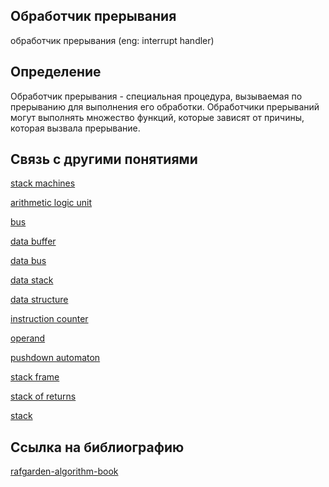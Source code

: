 ## Обработчик прерывания
обработчик прерывания (eng: interrupt handler) 

## Определение
Обработчик прерывания -  специальная процедура, вызываемая по прерыванию для выполнения его обработки. Обработчики прерываний могут выполнять множество функций, которые зависят от причины, которая вызвала прерывание.
## Связь с другими понятиями

[stack machines](https://github.com/vernikkkkkkkkkkkkkkkkkkk/concept/blob/main/virtual%20machines/stack%20machines/stack%20machines.md)

[arithmetic logic unit](https://github.com/vernikkkkkkkkkkkkkkkkkkk/concept/blob/main/virtual%20machines/stack%20machines/arithmetic%20logic%20unit.md)

[bus](https://github.com/vernikkkkkkkkkkkkkkkkkkk/concept/blob/main/virtual%20machines/stack%20machines/bus.md)

[data buffer](https://github.com/vernikkkkkkkkkkkkkkkkkkk/concept/blob/main/virtual%20machines/stack%20machines/data%20buffer.md)

[data bus](https://github.com/vernikkkkkkkkkkkkkkkkkkk/concept/blob/main/virtual%20machines/stack%20machines/data%20bus.md)

[data stack](https://github.com/vernikkkkkkkkkkkkkkkkkkk/concept/blob/main/virtual%20machines/stack%20machines/data%20stack.md)

[data structure](https://github.com/vernikkkkkkkkkkkkkkkkkkk/concept/blob/main/virtual%20machines/stack%20machines/data%20structure.md)

[instruction counter](https://github.com/vernikkkkkkkkkkkkkkkkkkk/concept/blob/main/virtual%20machines/stack%20machines/instruction%20counter.md)

[operand](https://github.com/vernikkkkkkkkkkkkkkkkkkk/concept/blob/main/virtual%20machines/stack%20machines/operand.md)

[pushdown automaton](https://github.com/vernikkkkkkkkkkkkkkkkkkk/concept/blob/main/virtual%20machines/stack%20machines/pushdown%20automaton.md)

[stack frame](https://github.com/vernikkkkkkkkkkkkkkkkkkk/concept/blob/main/virtual%20machines/stack%20machines/stack%20frame.md)

[stack of returns](https://github.com/vernikkkkkkkkkkkkkkkkkkk/concept/blob/main/virtual%20machines/stack%20machines/stack%20of%20returns.md)

[stack](https://github.com/vernikkkkkkkkkkkkkkkkkkk/concept/blob/main/virtual%20machines/stack%20machines/stack.md)
## Cсылка на библиографию
[rafgarden-algorithm-book](https://github.com/vernikkkkkkkkkkkkkkkkkkk/concept/blob/main/bibliography/stack%20machines/rafgarden-algorithm-book.md)

